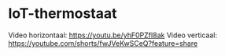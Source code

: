 # IoT-thermostaat
Video horizontaal: https://youtu.be/yhF0PZfI8ak 
Video verticaal: https://youtube.com/shorts/fwJVeKwSCeQ?feature=share
